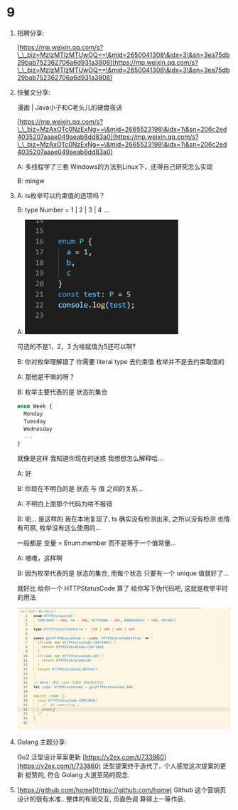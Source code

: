 # 9

1.  招聘分享:

    [https://mp.weixin.qq.com/s?\_\_biz=MzIzMTIzMTUwOQ==\&mid=2650041308\&idx=3\&sn=3ea75db29bab752362706a6d931a3808](https://mp.weixin.qq.com/s?\_\_biz=MzIzMTIzMTUwOQ==\&mid=2650041308\&idx=3\&sn=3ea75db29bab752362706a6d931a3808)
2.  快餐文分享:

    漫画 | Java小子和C老头儿的硬盘夜话

    [https://mp.weixin.qq.com/s?\_\_biz=MzAxOTc0NzExNg==\&mid=2665523198\&idx=1\&sn=206c2ed4035207aaae049aeab8dd83a0](https://mp.weixin.qq.com/s?\_\_biz=MzAxOTc0NzExNg==\&mid=2665523198\&idx=1\&sn=206c2ed4035207aaae049aeab8dd83a0)

    A: 多线程学了三套 Windows的方法到Linux下，还得自己研究怎么实现

    B: mingw
3.  A: ts枚举可以约束值的选项吗？

    B: type Number = 1 | 2 | 3 | 4 ...

    A: ![image-20201209182027303](<../../../.gitbook/assets/image-20201209182027303 (2) (1).png>)

    可选的不是1，2，3 为啥赋值为5还可以啊?

    B: 你对枚举理解错了 你需要 literal type 去约束值 枚举并不是去约束取值的

    A: 那他是干嘛的呀？

    B: 枚举主要代表的是 状态的集合

    ```typescript
    enum Week {
      Monday 
      Tuesday 
      Wednesday 
      ...
    }
    ```

    就像是这样 我知道你现在的迷惑 我想想怎么解释哈...

    A: 好

    B: 你现在不明白的是 状态 与 值 之间的关系...

    A: 不明白上面那个代码为啥不报错

    B: 呃... 是这样的 我在本地复现了, ts 确实没有检测出来, 之所以没有检测 也情有可原, 枚举没有这么使用的...

    一般都是 变量 = Enum.member 而不是等于一个值常量...

    A: 嗷嗷，这样啊

    B: 因为枚举代表的是 状态的集合, 而每个状态 只要有一个 unique 值就好了...

    就好比 给你一个 HTTPStatusCode 算了 给你写下伪代码吧, 这就是枚举平时的用法

    ![image-20201209182208807](<../../../.gitbook/assets/image-20201209182208807 (1).png>)
4.  Golang 主题分享:

    Go2 泛型设计草案更新 [https://v2ex.com/t/733860](https://v2ex.com/t/733860) 泛型提案终于迭代了.. 个人感觉这次提案的更新 挺赞的, 符合 Golang 大道至简的观念.
5. [https://github.com/home](https://github.com/home) Github 这个营销页设计的很有水准.. 整体的布局交互, 页面色调 算得上一等作品.
